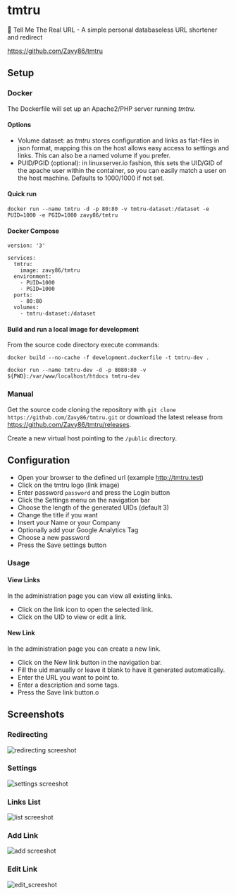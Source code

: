 # tmtru

🔗 Tell Me The Real URL - A simple personal databaseless URL shortener and redirect

https://github.com/Zavy86/tmtru

## Setup

### Docker

The Dockerfile will set up an Apache2/PHP server running *tmtru*.

#### Options

- Volume dataset: as *tmtru* stores configuration and links as flat-files in json format, mapping this on the host allows
  easy access to settings and links. This can also be a named volume if you prefer.
- PUID/PGID (optional): in linuxserver.io fashion, this sets the UID/GID of the apache user within the container,
  so you can easily match a user on the host machine. Defaults to 1000/1000 if not set.

#### Quick run

`docker run --name tmtru -d -p 80:80 -v tmtru-dataset:/dataset -e PUID=1000 -e PGID=1000 zavy86/tmtru`

#### Docker Compose

```
version: '3'

services:
  tmtru:
    image: zavy86/tmtru
  environment:
    - PUID=1000
    - PGID=1000
  ports:
    - 80:80
  volumes:
    - tmtru-dataset:/dataset
```

#### Build and run a local image for development

From the source code directory execute commands:

`docker build --no-cache -f development.dockerfile -t tmtru-dev .`

`docker run --name tmtru-dev -d -p 8080:80 -v ${PWD}:/var/www/localhost/htdocs tmtru-dev`

### Manual

Get the source code cloning the repository with `git clone https://github.com/Zavy86/tmtru.git`
or download the latest release from https://github.com/Zavy86/tmtru/releases.

Create a new virtual host pointing to the `/public` directory.

## Configuration

- Open your browser to the defined url (example http://tmtru.test)
- Click on the tmtru logo (link image)
- Enter password `password` and press the Login button
- Click the Settings menu on the navigation bar
- Choose the length of the generated UIDs (default 3)
- Change the title if you want
- Insert your Name or your Company
- Optionally add your Google Analytics Tag
- Choose a new password
- Press the Save settings button

### Usage

#### View Links

In the administration page you can view all existing links.

- Click on the link icon to open the selected link.
- Click on the UID to view or edit a link.

#### New Link

In the administration page you can create a new link.

- Click on the New link button in the navigation bar.
- Fill the uid manually or leave it blank to have it generated automatically.
- Enter the URL you want to point to.
- Enter a description and some tags.
- Press the Save link button.o

## Screenshots

### Redirecting

![redirecting screeshot](https://raw.githubusercontent.com/Zavy86/tmtru/master/screenshots/tmtru_redirecting.png "Redirecting")

### Settings

![settings screeshot](https://raw.githubusercontent.com/Zavy86/tmtru/master/screenshots/tmtru_settings.png "Settings")

### Links List

![list screeshot](https://raw.githubusercontent.com/Zavy86/tmtru/master/screenshots/tmtru_list.png "Settings")

### Add Link

![add screeshot](https://raw.githubusercontent.com/Zavy86/tmtru/master/screenshots/tmtru_add.png "Settings")

### Edit Link

![edit_screeshot](https://raw.githubusercontent.com/Zavy86/tmtru/master/screenshots/tmtru_edit.png "Settings")
